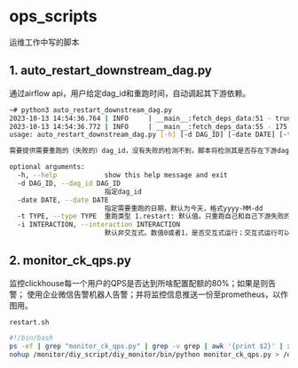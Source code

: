 # ops_scripts
运维工作中写的脚本
## 1. auto_restart_downstream_dag.py
通过airflow api，用户给定dag_id和重跑时间，自动调起其下游依赖。
```sh
~# python3 auto_restart_downstream_dag.py 
2023-10-13 14:54:36.764 | INFO     | __main__:fetch_deps_data:51 - truncate table dag_dps.dag_dps
2023-10-13 14:54:36.772 | INFO     | __main__:fetch_deps_data:55 - 175 dag dependencies records upserted successfully
usage: auto_restart_downstream_dag.py [-h] [-d DAG_ID] [-date DATE] [-t TYPE] [-i INTERACTION]

需要提供需要重跑的（失败的）dag_id，没有失败的检测不到，脚本将检测其是否存在下游dag，如果存在则`递归`调起下游dag。

optional arguments:
  -h, --help            show this help message and exit
  -d DAG_ID, --dag_id DAG_ID
                        指定dag_id
  -date DATE, --date DATE
                        指定需要重跑的日期，默认为今天，格式yyyy-MM-dd
  -t TYPE, --type TYPE  重跑类型 1.restart: 默认值。只重跑自己和自己下游失败的dag 2.rerun: 重跑自己和下游所有的dag, 不管是否失败
  -i INTERACTION, --interaction INTERACTION
                        默认非交互式。数值0或者1，是否交互式运行；交互式运行可以选择需要运行的dag

```
## 2. monitor_ck_qps.py
监控clickhouse每一个用户的QPS是否达到所啥配置配额的80%；如果是则告警； 使用企业微信告警机器人告警；并将监控信息推送一份至prometheus，以作图用。

`restart.sh`
```sh
#!/bin/bash
ps -ef | grep "monitor_ck_qps.py" | grep -v grep | awk '{print $2}' | xargs kill -9
nohup /monitor/diy_script/diy_monitor/bin/python monitor_ck_qps.py > /dev/null 2>&1 &
```
